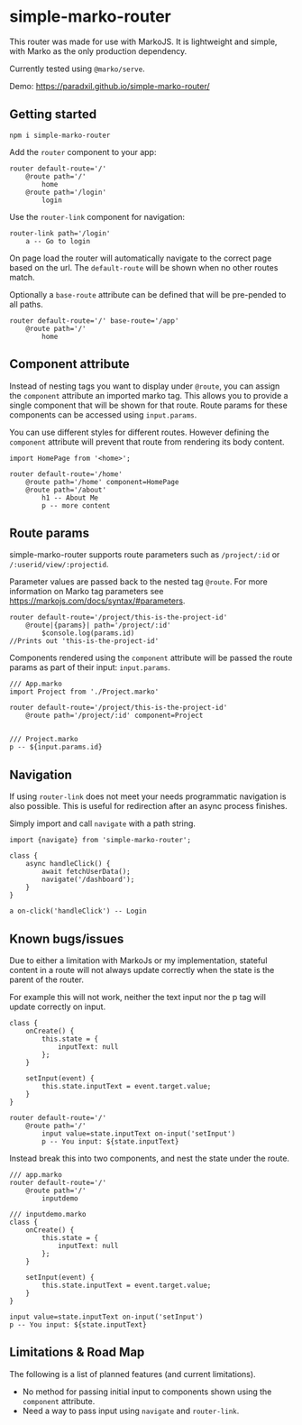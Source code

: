 # simple-marko-router
This router was made for use with MarkoJS. It is lightweight and simple, with Marko as the only production dependency.

Currently tested using `@marko/serve`.

Demo: https://paradxil.github.io/simple-marko-router/

## Getting started

`npm i simple-marko-router`

Add the `router` component to your app:

```marko
router default-route='/'
    @route path='/'
        home
    @route path='/login'
        login
```

Use the `router-link` component for navigation:

```marko
router-link path='/login'
    a -- Go to login
```

On page load the router will automatically navigate to the correct page based on the url. The `default-route` will be shown when no other routes match.

Optionally a `base-route` attribute can be defined that will be pre-pended to all paths.

```marko
router default-route='/' base-route='/app'
    @route path='/'
        home
```

## Component attribute

Instead of nesting tags you want to display under `@route`, you can assign the `component` attribute an imported marko tag. This allows you to provide a single component that will be shown for that route. Route params for these components can be accessed using `input.params`.

You can use different styles for different routes. However defining the `component` attribute will prevent that route from rendering its body content.

```marko
import HomePage from '<home>';

router default-route='/home'
    @route path='/home' component=HomePage
    @route path='/about'
        h1 -- About Me
        p -- more content
```

## Route params

simple-marko-router supports route parameters such as `/project/:id` or `/:userid/view/:projectid`.

Parameter values are passed back to the nested tag `@route`. For more information on Marko tag parameters see https://markojs.com/docs/syntax/#parameters.

```marko 
router default-route='/project/this-is-the-project-id'
    @route|{params}| path='/project/:id'
        $console.log(params.id)
//Prints out 'this-is-the-project-id'
```

Components rendered using the `component` attribute will be passed the route params as part of their input: `input.params`.

```marko
/// App.marko
import Project from './Project.marko'

router default-route='/project/this-is-the-project-id'
    @route path='/project/:id' component=Project


/// Project.marko
p -- ${input.params.id}

```

## Navigation

If using `router-link` does not meet your needs programmatic navigation is also possible. This is useful for redirection after an async process finishes.

Simply import and call `navigate` with a path string.

```marko
import {navigate} from 'simple-marko-router';

class {
    async handleClick() {
        await fetchUserData();
        navigate('/dashboard');
    }
}

a on-click('handleClick') -- Login
```

## Known bugs/issues

Due to either a limitation with MarkoJs or my implementation, stateful content in a route will not always update correctly when the state is the parent of the router.

For example this will not work, neither the text input nor the p tag will update correctly on input.

```marko
class {
    onCreate() {
        this.state = {
            inputText: null
        };
    }

    setInput(event) {
        this.state.inputText = event.target.value;
    }
}

router default-route='/'
    @route path='/'
        input value=state.inputText on-input('setInput')
        p -- You input: ${state.inputText}

```

Instead break this into two components, and nest the state under the route.

```marko
/// app.marko
router default-route='/'
    @route path='/'
        inputdemo

/// inputdemo.marko
class {
    onCreate() {
        this.state = {
            inputText: null
        };
    }

    setInput(event) {
        this.state.inputText = event.target.value;
    }
}

input value=state.inputText on-input('setInput')
p -- You input: ${state.inputText}

```

## Limitations & Road Map

The following is a list of planned features (and current limitations).

- No method for passing initial input to components shown using the `component` attribute.
- Need a way to pass input using `navigate` and `router-link`.

